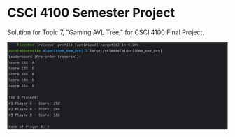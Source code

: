 # CSCI 4100 Semester Project

Solution for Topic 7, "Gaming AVL Tree," for CSCI 4100 Final Project.

![sample run of the code](/run.png)